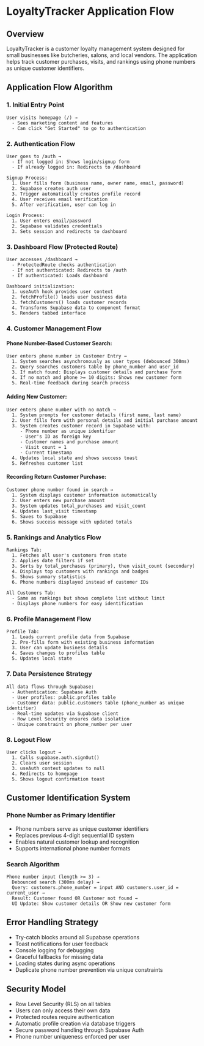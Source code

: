 
# LoyaltyTracker Application Flow

## Overview
LoyaltyTracker is a customer loyalty management system designed for small businesses like butcheries, salons, and local vendors. The application helps track customer purchases, visits, and rankings using phone numbers as unique customer identifiers.

## Application Flow Algorithm

### 1. Initial Entry Point
```
User visits homepage (/) → 
  - Sees marketing content and features
  - Can click "Get Started" to go to authentication
```

### 2. Authentication Flow
```
User goes to /auth →
  - If not logged in: Shows login/signup form
  - If already logged in: Redirects to /dashboard
  
Signup Process:
  1. User fills form (business name, owner name, email, password)
  2. Supabase creates auth user
  3. Trigger automatically creates profile record
  4. User receives email verification
  5. After verification, user can log in

Login Process:
  1. User enters email/password
  2. Supabase validates credentials
  3. Sets session and redirects to dashboard
```

### 3. Dashboard Flow (Protected Route)
```
User accesses /dashboard →
  - ProtectedRoute checks authentication
  - If not authenticated: Redirects to /auth
  - If authenticated: Loads dashboard

Dashboard initialization:
  1. useAuth hook provides user context
  2. fetchProfile() loads user business data
  3. fetchCustomers() loads customer records
  4. Transforms Supabase data to component format
  5. Renders tabbed interface
```

### 4. Customer Management Flow

#### Phone Number-Based Customer Search:
```
User enters phone number in Customer Entry →
  1. System searches asynchronously as user types (debounced 300ms)
  2. Query searches customers table by phone_number and user_id
  3. If match found: Displays customer details and purchase form
  4. If no match and phone >= 10 digits: Shows new customer form
  5. Real-time feedback during search process
```

#### Adding New Customer:
```
User enters phone number with no match →
  1. System prompts for customer details (first name, last name)
  2. User fills form with personal details and initial purchase amount
  3. System creates customer record in Supabase with:
     - Phone number as unique identifier
     - User's ID as foreign key
     - Customer names and purchase amount
     - Visit count = 1
     - Current timestamp
  4. Updates local state and shows success toast
  5. Refreshes customer list
```

#### Recording Return Customer Purchase:
```
Customer phone number found in search →
  1. System displays customer information automatically
  2. User enters new purchase amount
  3. System updates total_purchases and visit_count
  4. Updates last_visit timestamp
  5. Saves to Supabase
  6. Shows success message with updated totals
```

### 5. Rankings and Analytics Flow
```
Rankings Tab:
  1. Fetches all user's customers from state
  2. Applies date filters if set
  3. Sorts by total_purchases (primary), then visit_count (secondary)
  4. Displays top customers with rankings and badges
  5. Shows summary statistics
  6. Phone numbers displayed instead of customer IDs

All Customers Tab:
  - Same as rankings but shows complete list without limit
  - Displays phone numbers for easy identification
```

### 6. Profile Management Flow
```
Profile Tab:
  1. Loads current profile data from Supabase
  2. Pre-fills form with existing business information
  3. User can update business details
  4. Saves changes to profiles table
  5. Updates local state
```

### 7. Data Persistence Strategy
```
All data flows through Supabase:
  - Authentication: Supabase Auth
  - User profiles: public.profiles table
  - Customer data: public.customers table (phone_number as unique identifier)
  - Real-time updates via Supabase client
  - Row Level Security ensures data isolation
  - Unique constraint on phone_number per user
```

### 8. Logout Flow
```
User clicks logout →
  1. Calls supabase.auth.signOut()
  2. Clears user session
  3. useAuth context updates to null
  4. Redirects to homepage
  5. Shows logout confirmation toast
```

## Customer Identification System

### Phone Number as Primary Identifier
- Phone numbers serve as unique customer identifiers
- Replaces previous 4-digit sequential ID system
- Enables natural customer lookup and recognition
- Supports international phone number formats

### Search Algorithm
```
Phone number input (length >= 3) →
  Debounced search (300ms delay) →
  Query: customers.phone_number = input AND customers.user_id = current_user →
  Result: Customer found OR Customer not found →
  UI Update: Show customer details OR Show new customer form
```

## Error Handling Strategy
- Try-catch blocks around all Supabase operations
- Toast notifications for user feedback
- Console logging for debugging
- Graceful fallbacks for missing data
- Loading states during async operations
- Duplicate phone number prevention via unique constraints

## Security Model
- Row Level Security (RLS) on all tables
- Users can only access their own data
- Protected routes require authentication
- Automatic profile creation via database triggers
- Secure password handling through Supabase Auth
- Phone number uniqueness enforced per user
